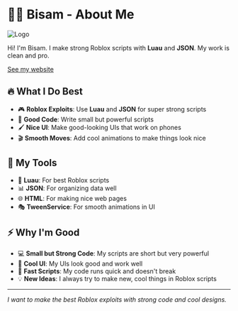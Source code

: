 # 👨‍💻 Bisam - About Me

![Logo](https://u.cubeupload.com/SystemCoder/Picsart2408271529319.png)

Hi! I'm Bisam. I make strong Roblox scripts with **Luau** and **JSON**. My work is clean and pro.

[See my website](https://dexcodesx.github.io/Bisamaboutme/)

## 🔥 What I Do Best

- 🎮 **Roblox Exploits**: Use **Luau** and **JSON** for super strong scripts
- 💪 **Good Code**: Write small but powerful scripts
- 🖌️ **Nice UI**: Make good-looking UIs that work on phones
- 🎬 **Smooth Moves**: Add cool animations to make things look nice

## 🔧 My Tools

- 🌟 **Luau**: For best Roblox scripts
- 📊 **JSON**: For organizing data well
- 🌐 **HTML**: For making nice web pages
- 🎭 **TweenService**: For smooth animations in UI

## ⚡ Why I'm Good

- 💻 **Small but Strong Code**: My scripts are short but very powerful
- 🎨 **Cool UI**: My UIs look good and work well
- 🚀 **Fast Scripts**: My code runs quick and doesn't break
- 💡 **New Ideas**: I always try to make new, cool things in Roblox scripts

---

*I want to make the best Roblox exploits with strong code and cool designs.*
